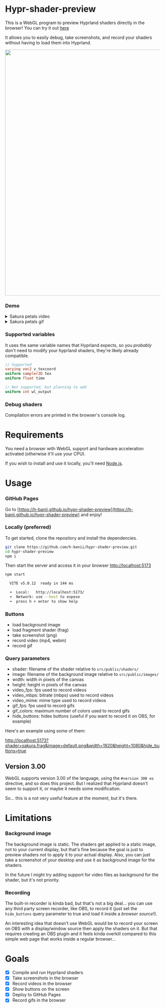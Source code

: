# Hypr-shader-preview

This is a WebGL program to preview Hyprland shaders directly in the browser!
You can try it out [here](https://h-banii.github.io/hypr-shader-preview/?shader=sakura.frag)

It allows you to easily debug, take screenshots, and record your shaders
without having to load them into Hyprland.

<image width="800" src="https://github.com/h-banii/hypr-shader-preview/assets/121690516/e41789c4-6056-4e41-9b53-fffff41de129" />

### Demo

<details>
  <summary>Sakura petals video</summary>
  <p>
    <video src="https://github.com/h-banii/hypr-shader-preview/assets/121690516/35cccd25-f6ae-46e5-a3bb-96112e3d35ff">
    </video>
    <em>
      anime: <a href="https://www.crunchyroll.com/series/GY5V74MPY/citrus">Citrus</a><br>
      wallpaper: <a href="https://www.reddit.com/r/CitrusManga/comments/8vjcpe/">reddit</a><br>
      music: <a href="https://youtu.be/-nmeHZ8rOd8?si=_fZFE2syWFt0SVdL">さりい bgm (YouTube)</a>, <a href="https://twitter.com/sarixbgm">sarixbgm (twitter)</a>
    </em>
  </p>
</details>

<details>
  <summary>Sakura petals gif</summary>
  <p>
    <img src="https://github.com/h-banii/hypr-shader-preview/assets/121690516/92f9f9f6-573a-4ce0-9e12-ec68c9afcf27" width="800"/><br>
    <em>
      art: h-banii (<a href="https://twitter.com/h_banii">twitter</a>) (<a href="https://www.pixiv.net/en/users/56018062">pixiv</a>)
    </em>
  </p>
</details>


### Supported variables

It uses the same variable names that Hyprland expects, so you *probably* don't
need to modify your hyprland shaders, they're likely already compatible.

```glsl
// Supported
varying vec2 v_texcoord
uniform sampler2D tex
uniform float time

// Not supported, but planning to add
uniform int wl_output
```

### Debug shaders

Compilation errors are printed in the browser's console log.

# Requirements

You need a browser with WebGL support and hardware acceleration activated (otherwise it'll use your CPU).

If you wish to install and use it locally, you'll need [Node.js](https://nodejs.org/en).

# Usage

### GitHub Pages

Go to [https://h-banii.github.io/hypr-shader-preview](https://h-banii.github.io/hypr-shader-preview) and enjoy!

### Locally (preferred)

To get started, clone the repository and install the dependencies.

```sh
git clone https://github.com/h-banii/hypr-shader-preview.git
cd hypr-shader-preview
npm i
```

Then start the server and access it in your browser
[http://localhost:5173](http://localhost:5173)

```sh
npm start

  VITE v5.0.12  ready in 144 ms

  ➜  Local:   http://localhost:5173/
  ➜  Network: use --host to expose
  ➜  press h + enter to show help
```

### Buttons

- load background image
- load fragment shader (frag)
- take screenshot (png)
- record video (mp4, webm)
- record gif

### Query parameters

- shader: filename of the shader relative to `src/public/shaders/`
- image: filename of the background image relative to `src/public/images/`
- width: width in pixels of the canvas
- height: height in pixels of the canvas
- video_fps: fps used to record videos
- video_mbps: bitrate (mbps) used to record videos
- video_mime: mime type used to record videos
- gif_fps: fps used to record gifs
- gif_colors: maximum number of colors used to record gifs
- hide_buttons: hides buttons (useful if you want to record it on OBS, for example)

Here's an example using some of them:

[http://localhost:5173?shader=sakura.frag&image=default.png&width=1920&height=1080&hide_buttons=true](http://localhost:5173?shader=sakura.frag&image=default.png&width=1920&height=1080&hide_buttons=true)

## Version 3.00

WebGL supports version 3.00 of the language, using the `#version 300 es`
directive, and so does this project. But I realized that Hyprland doesn't seem
to support it, or maybe it needs some modification.

So... this is a not very useful feature at the moment, but it's there.

# Limitations

### Background image

The background image is static. The shaders get applied to a static image, not
to your current display, but that's fine because the goal is just to preview
shaders not to apply it to your actual display. Also, you can just take a
screenshot of your desktop and use it as background image for the shaders.

In the future I might try adding support for video files as background for the
shader, but it's not priority.

### Recording

The built-in recorder is kinda bad, but that's not a big deal... you can use
any third party screen recorder, like OBS, to record it (just set the
`hide_buttons` query parameter to true and load it inside a *browser source*!).

An interesting idea that doesn't use WebGL would be to record your screen on
OBS with a display/window source then apply the shaders on it. But that
requires creating an OBS plugin and it feels kinda overkill compared to this
simple web page that works inside a regular browser...

# Goals

- [X] Compile and run Hyprland shaders
- [X] Take screenshots in the browser
- [X] Record videos in the browser
- [X] Show buttons on the screen
- [X] Deploy to GitHub Pages
- [X] Record gifs in the browser

